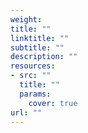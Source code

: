 ```yaml
---
weight:
title: ""
linktitle: ""
subtitle: ""
description: ""
resources:
- src: ""
  title: ""
  params:
    cover: true
url: ""
---
```

